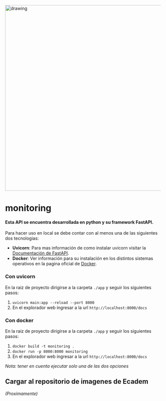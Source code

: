 <!-- ![logo_transparent_background](https://user-images.githubusercontent.com/62354692/209298221-2cf465d6-9127-4f10-a4e4-b55b28d228ab.png) -->

<img src="https://user-images.githubusercontent.com/62354692/209298221-2cf465d6-9127-4f10-a4e4-b55b28d228ab.png" alt="drawing" width="600"/>

# monitoring

#### Esta API se encuentra desarrollada en python y su framework FastAPI.
Para hacer uso en local se debe contar con al menos una de las siguientes dos tecnologias:
- **Uvicorn**: Para mas información de como instalar uvicorn visitar la [Documentación de FastAPI](https://fastapi.tiangolo.com/tutorial/).
- **Docker**: Ver información para su instalación en los distintos sistemas operativos en la pagina oficial de [Docker](https://www.docker.com/).


### Con uvicorn
En la raiz de proyecto dirigirse a la carpeta `./app` y seguir los siguientes pasos:
1. `uvicorn main:app --reload --port 8000`
2. En el explorador web ingresar a la url `http://localhost:8000/docs`

### Con docker
En la raiz de proyecto dirigirse a la carpeta `./app` y seguir los siguientes pasos:
1. `docker build -t monitoring .`
2. `docker run -p 8000:8000 monitoring`
3. En el explorador web ingresar a la url `http://localhost:8000/docs`

*Nota: tener en cuenta ejecutar solo una de las dos opciones*

## Cargar al repositorio de imagenes de Ecadem
*_(Proximamente)_*
